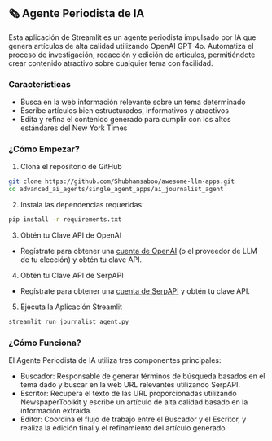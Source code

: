 ## 🗞️ Agente Periodista de IA
Esta aplicación de Streamlit es un agente periodista impulsado por IA que genera artículos de alta calidad utilizando OpenAI GPT-4o. Automatiza el proceso de investigación, redacción y edición de artículos, permitiéndote crear contenido atractivo sobre cualquier tema con facilidad.

### Características
- Busca en la web información relevante sobre un tema determinado
- Escribe artículos bien estructurados, informativos y atractivos
- Edita y refina el contenido generado para cumplir con los altos estándares del New York Times

### ¿Cómo Empezar?

1. Clona el repositorio de GitHub

```bash
git clone https://github.com/Shubhamsaboo/awesome-llm-apps.git
cd advanced_ai_agents/single_agent_apps/ai_journalist_agent
```
2. Instala las dependencias requeridas:

```bash
pip install -r requirements.txt
```
3. Obtén tu Clave API de OpenAI

- Regístrate para obtener una [cuenta de OpenAI](https://platform.openai.com/) (o el proveedor de LLM de tu elección) y obtén tu clave API.

4. Obtén tu Clave API de SerpAPI

- Regístrate para obtener una [cuenta de SerpAPI](https://serpapi.com/) y obtén tu clave API.

5. Ejecuta la Aplicación Streamlit
```bash
streamlit run journalist_agent.py
```

### ¿Cómo Funciona?

El Agente Periodista de IA utiliza tres componentes principales:
- Buscador: Responsable de generar términos de búsqueda basados en el tema dado y buscar en la web URL relevantes utilizando SerpAPI.
- Escritor: Recupera el texto de las URL proporcionadas utilizando NewspaperToolkit y escribe un artículo de alta calidad basado en la información extraída.
- Editor: Coordina el flujo de trabajo entre el Buscador y el Escritor, y realiza la edición final y el refinamiento del artículo generado.

